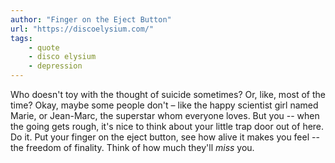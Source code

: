 ```yaml
---
author: "Finger on the Eject Button"
url: "https://discoelysium.com/"
tags: 
    - quote
    - disco elysium
    - depression
---
```


Who doesn't toy with the thought of suicide sometimes? Or, like, most of the time? Okay, maybe some people don't – like the happy scientist girl named Marie, or Jean-Marc, the superstar whom everyone loves. But you -- when the going gets rough, it's nice to think about your little trap door out of here. Do it. Put your finger on the eject button, see how alive it makes you feel -- the freedom of finality. Think of how much they'll *miss* you.